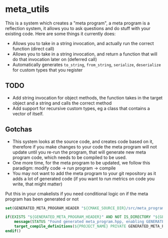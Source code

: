 # meta_utils

This is a system which creates a "meta program", a meta program is a reflection system, it allows you to ask questions and do stuff with your existing code. Here are some things it currently does:
- Allows you to take in a string invocation, and actually run the correct function (direct call)
- Allows you to take in a string invocation, and return a function that will do that invocation later on (deferred call)
- Automatically generates `to_string`, `from_string`, `serialize`, `deserialize` for custom types that you register

## TODO
- Add string invocation for object methods, the function takes in the target object and a string and calls the correct method
- Add support for recursive custom types, eg a class that contains a vector of itself.

## Gotchas
- This system looks at the source code, and creates code based on it, therefore if you make changes to your code the meta program will not update until you re-run the program, that will generate new meta program code, which needs to be compiled to be used.
- One more time, for the meta program to be updated, we follow this paradigm: modify code -> run program -> compile
- You may not want to add the meta program to your git repository as it adds a lot of generated code (if you want to run metrics on code you write, that might matter)

Put this in your cmakelists if you need conditional logic on if the meta program has been generated or not
```cmake
set(GENERATED_META_PROGRAM_HEADER "${CMAKE_SOURCE_DIR}/src/meta_program/meta_program.hpp")

if(EXISTS "${GENERATED_META_PROGRAM_HEADER}" AND NOT IS_DIRECTORY "${GENERATED_META_PROGRAM_HEADER}")
    message(STATUS "Found generated meta_program.hpp, enabling GENERATED_META_PROGRAM")
    target_compile_definitions(${PROJECT_NAME} PRIVATE GENERATED_META_PROGRAM)
endif()
```
